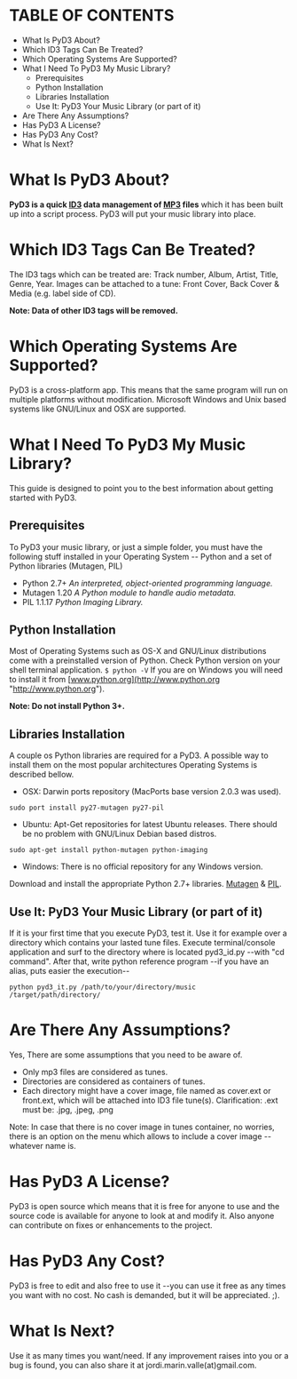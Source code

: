 TABLE OF CONTENTS
=================
* What Is PyD3 About?
* Which ID3 Tags Can Be Treated?
* Which Operating Systems Are Supported?
* What I Need To PyD3 My Music Library?
  + Prerequisites
  + Python Installation
  + Libraries Installation
  + Use It: PyD3 Your Music Library (or part of it)
* Are There Any Assumptions?
* Has PyD3 A License?
* Has PyD3 Any Cost?
* What Is Next?


What Is PyD3 About?
===================
**PyD3 is a quick [ID3](http://en.wikipedia.org/wiki/ID3 "wikipedia/ID3") data management of [MP3](http://en.wikipedia.org/wiki/Mp3 "wikipedia/MP3") files** which it has been built up into a script process. PyD3 will put your music library into place.


Which ID3 Tags Can Be Treated?
==============================
The ID3 tags which can be treated are: Track number, Album, Artist, Title, Genre, Year.
Images can be attached to a tune: Front Cover, Back Cover & Media (e.g. label side of CD).

**Note: Data of other ID3 tags will be removed.**


Which Operating Systems Are Supported?
======================================
PyD3 is a cross-platform app. This means that the same program will run on multiple platforms without modification. Microsoft Windows and Unix based systems like GNU/Linux and OSX are supported.


What I Need To PyD3 My Music Library?
=====================================
This guide is designed to point you to the best information about getting started with PyD3. 

Prerequisites
-------------
To PyD3 your music library, or just a simple folder, you must have the following stuff installed in your Operating System -- Python and a set of Python libraries (Mutagen, PIL)

* Python 2.7+ *An interpreted, object-oriented programming language.*
* Mutagen 1.20 *A Python module to handle audio metadata.*
* PIL 1.1.17 *Python Imaging Library.*

Python Installation
-------------------
Most of Operating Systems such as OS-X and GNU/Linux distributions come with a preinstalled version of Python. Check Python version on your shell terminal application. `$ python -V`
If you are on Windows you will need to install it from [www.python.org](http://www.python.org "http://www.python.org").

**Note: Do not install Python 3+.**

Libraries Installation
----------------------
A couple os Python libraries are required for a PyD3. A possible way to install them on the most popular architectures Operating Systems is described bellow.

* OSX: Darwin ports repository (MacPorts base version 2.0.3 was used).

`sudo port install py27-mutagen py27-pil`

* Ubuntu: Apt-Get repositories for latest Ubuntu releases. There should be no problem with GNU/Linux Debian based distros. 

`sudo apt-get install python-mutagen python-imaging`

* Windows: There is no official repository for any Windows version.

Download and install the appropriate Python 2.7+ libraries. [Mutagen](http://code.google.com/p/mutagen/downloads/list "code.google.com/mutagen") & [PIL](http://www.pythonware.com/products/pil "pythonware.com/pil").
    
Use It: PyD3 Your Music Library (or part of it)
----------------------------------------------
If it is your first time that you execute PyD3, test it. Use it for example over a directory which contains your lasted tune files.
Execute terminal/console application and surf to the directory where is located pyd3_id.py --with "cd command". 
After that, write python reference program --if you have an alias, puts easier the execution--

	python pyd3_it.py /path/to/your/directory/music /target/path/directory/

Are There Any Assumptions?
==========================
Yes, There are some assumptions that you need to be aware of.

* Only mp3 files are considered as tunes.
* Directories are considered as containers of tunes.
* Each directory might have a cover image, file named as cover.ext or front.ext, which will be attached into ID3 file tune(s). Clarification: .ext must be: .jpg, .jpeg, .png

Note: In case that there is no cover image in tunes container, no worries, there is an option on the menu which allows to include a cover image --whatever name is.

Has PyD3 A License?
===================
PyD3 is open source which means that it is free for anyone to use and the source code is available for anyone to look at and modify it.
Also anyone can contribute on fixes or enhancements to the project.


Has PyD3 Any Cost?
==================
PyD3 is free to edit and also free to use it --you can use it free as any times you want with no cost. No cash is demanded, but it will be appreciated. ;). 


What Is Next?
=============
Use it as many times you want/need. If any improvement raises into you or a bug is found, you can also share it at jordi.marin.valle(at)gmail.com.
